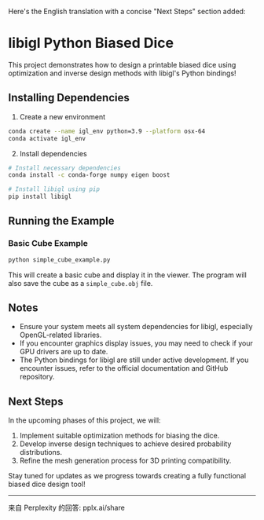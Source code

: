 Here's the English translation with a concise "Next Steps" section added:

# libigl Python Biased Dice

This project demonstrates how to design a printable biased dice using optimization and inverse design methods with libigl's Python bindings!

## Installing Dependencies

1. Create a new environment
```bash
conda create --name igl_env python=3.9 --platform osx-64
conda activate igl_env
```

2. Install dependencies
```bash
# Install necessary dependencies
conda install -c conda-forge numpy eigen boost

# Install libigl using pip
pip install libigl
```

## Running the Example

### Basic Cube Example

```bash
python simple_cube_example.py
```

This will create a basic cube and display it in the viewer. The program will also save the cube as a `simple_cube.obj` file.

## Notes

- Ensure your system meets all system dependencies for libigl, especially OpenGL-related libraries.
- If you encounter graphics display issues, you may need to check if your GPU drivers are up to date.
- The Python bindings for libigl are still under active development. If you encounter issues, refer to the official documentation and GitHub repository.

## Next Steps

In the upcoming phases of this project, we will:
1. Implement suitable optimization methods for biasing the dice.
2. Develop inverse design techniques to achieve desired probability distributions.
3. Refine the mesh generation process for 3D printing compatibility.

Stay tuned for updates as we progress towards creating a fully functional biased dice design tool!

---
来自 Perplexity 的回答: pplx.ai/share